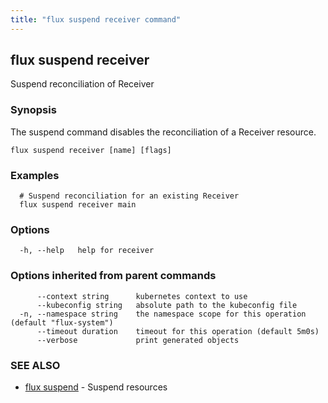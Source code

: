 ```yaml
---
title: "flux suspend receiver command"
---
```

## flux suspend receiver

Suspend reconciliation of Receiver

### Synopsis

The suspend command disables the reconciliation of a Receiver resource.

```
flux suspend receiver [name] [flags]
```

### Examples

```
  # Suspend reconciliation for an existing Receiver
  flux suspend receiver main

```

### Options

```
  -h, --help   help for receiver
```

### Options inherited from parent commands

```
      --context string      kubernetes context to use
      --kubeconfig string   absolute path to the kubeconfig file
  -n, --namespace string    the namespace scope for this operation (default "flux-system")
      --timeout duration    timeout for this operation (default 5m0s)
      --verbose             print generated objects
```

### SEE ALSO

* [flux suspend](/cmd/flux_suspend/)	 - Suspend resources

